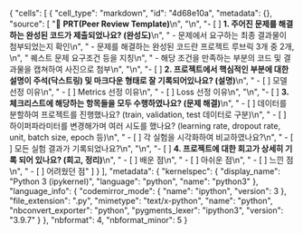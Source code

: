 {
 "cells": [
  {
   "cell_type": "markdown",
   "id": "4d68e10a",
   "metadata": {},
   "source": [
    "🔑 **PRT(Peer Review Template)**\n",
    "\n",
    "- [ ]  **1. 주어진 문제를 해결하는 완성된 코드가 제출되었나요? (완성도)**\n",
    "    - 문제에서 요구하는 최종 결과물이 첨부되었는지 확인\n",
    "    - 문제를 해결하는 완성된 코드란 프로젝트 루브릭 3개 중 2개, \n",
    "    퀘스트 문제 요구조건 등을 지칭\n",
    "        - 해당 조건을 만족하는 부분의 코드 및 결과물을 캡쳐하여 사진으로 첨부\n",
    "\n",
    "- [ ]  **2. 프로젝트에서 핵심적인 부분에 대한 설명이 주석(닥스트링) 및 마크다운 형태로 잘 기록되어있나요? (설명)**\n",
    "    - [ ]  모델 선정 이유\n",
    "    - [ ]  Metrics 선정 이유\n",
    "    - [ ]  Loss 선정 이유\n",
    "\n",
    "- [ ]  **3. 체크리스트에 해당하는 항목들을 모두 수행하였나요? (문제 해결)**\n",
    "    - [ ]  데이터를 분할하여 프로젝트를 진행했나요? (train, validation, test 데이터로 구분)\n",
    "    - [ ]  하이퍼파라미터를 변경해가며 여러 시도를 했나요? (learning rate, dropout rate, unit, batch size, epoch 등)\n",
    "    - [ ]  각 실험을 시각화하여 비교하였나요?\n",
    "    - [ ]  모든 실험 결과가 기록되었나요?\n",
    "\n",
    "- [ ]  **4. 프로젝트에 대한 회고가 상세히 기록 되어 있나요? (회고, 정리)**\n",
    "    - [ ]  배운 점\n",
    "    - [ ]  아쉬운 점\n",
    "    - [ ]  느낀 점\n",
    "    - [ ]  어려웠던 점"
   ]
  }
 ],
 "metadata": {
  "kernelspec": {
   "display_name": "Python 3 (ipykernel)",
   "language": "python",
   "name": "python3"
  },
  "language_info": {
   "codemirror_mode": {
    "name": "ipython",
    "version": 3
   },
   "file_extension": ".py",
   "mimetype": "text/x-python",
   "name": "python",
   "nbconvert_exporter": "python",
   "pygments_lexer": "ipython3",
   "version": "3.9.7"
  }
 },
 "nbformat": 4,
 "nbformat_minor": 5
}
